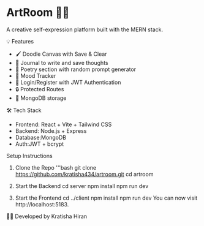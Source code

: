 # ArtRoom 🎨📝

A creative self-expression platform built with the MERN stack.

 💡 Features
- 🖌️ Doodle Canvas with Save & Clear
- 📓 Journal to write and save thoughts
- 📜 Poetry section with random prompt generator
- 🌈 Mood Tracker
- 🔐 Login/Register with JWT Authentication
- 🔒 Protected Routes
- 📁 MongoDB storage

 🛠 Tech Stack
- Frontend: React + Vite + Tailwind CSS
- Backend: Node.js + Express
- Database:MongoDB
- Auth:JWT + bcrypt

Setup Instructions

 1. Clone the Repo
'''bash
git clone https://github.com/kratisha434/artroom.git
cd artroom
2. Start the Backend
cd server
npm install
npm run dev


3. Start the Frontend
cd ../client
npm install
npm run dev
You can now visit http://localhost:5183.

👩‍💻 Developed by
Kratisha Hiran
